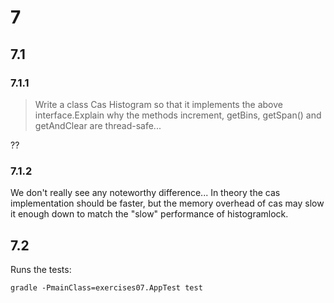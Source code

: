 # 7

## 7.1

### 7.1.1
> Write a class Cas Histogram so that it implements the above interface.Explain why the methods increment, getBins, getSpan() and getAndClear are thread-safe...

??

### 7.1.2

We don't really see any noteworthy difference... In theory the cas implementation should be faster, but the memory overhead of cas may slow it enough down to match the "slow" performance of histogramlock.

## 7.2

Runs the tests:

`gradle -PmainClass=exercises07.AppTest test`